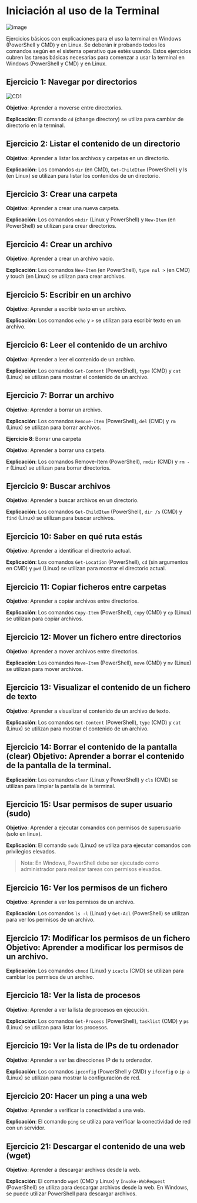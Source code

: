 # Iniciación al uso de la Terminal
![image](https://github.com/AI-School-F5-P3/Iniciacion_a_la_Terminal/assets/18529354/d1e86a01-1560-4c31-898f-65f2616ae601)

Ejercicios básicos con explicaciones para el uso la terminal en Windows (PowerShell y CMD) y en Linux. Se deberán ir probando todos los comandos según en el sistema operativo que estés usando. Estos ejercicios cubren las tareas básicas necesarias para comenzar a usar la terminal en Windows (PowerShell y CMD) y en Linux. 

## Ejercicio 1: Navegar por directorios 
![CD1](https://github.com/AI-School-F5-P3/Iniciacion_a_la_Terminal/assets/18529354/674901b2-9a0d-4a28-84ff-dfb3bee9f2fe)

**Objetivo**: Aprender a moverse entre directorios. 

**Explicación**: El comando `cd` (change directory) se utiliza para cambiar de directorio en la terminal. 

## Ejercicio 2: Listar el contenido de un directorio 

**Objetivo**: Aprender a listar los archivos y carpetas en un directorio. 

**Explicación:** Los comandos `dir` (en CMD), `Get-ChildItem` (PowerShell) y ls (en Linux) se utilizan para listar los contenidos de un directorio.

## Ejercicio 3: Crear una carpeta 

**Objetivo**: Aprender a crear una nueva carpeta. 

**Explicación**: Los comandos `mkdir` (Linux y PowerShell) y `New-Item` (en PowerShell) se utilizan para crear directorios. 

## Ejercicio 4: Crear un archivo 

**Objetivo**: Aprender a crear un archivo vacío. 

**Explicación**: Los comandos `New-Item` (en PowerShell), `type nul >` (en CMD) y touch (en Linux) se utilizan para crear archivos. 

## Ejercicio 5: Escribir en un archivo 

**Objetivo**: Aprender a escribir texto en un archivo. 

**Explicación**: Los comandos `echo` y `>` se utilizan para escribir texto en un archivo. 

## Ejercicio 6: Leer el contenido de un archivo 

**Objetivo**: Aprender a leer el contenido de un archivo. 

**Explicación**: Los comandos `Get-Content` (PowerShell), `type` (CMD) y `cat` (Linux) se utilizan para mostrar el contenido de un archivo. 

## Ejercicio 7: Borrar un archivo 

**Objetivo**: Aprender a borrar un archivo. 

**Explicación**: Los comandos `Remove-Item` (PowerShell), `del` (CMD) y `rm` (Linux) se utilizan para borrar archivos. 

**Ejercicio 8**: Borrar una carpeta 

**Objetivo**: Aprender a borrar una carpeta. 

**Explicación**: Los comandos Remove-Item (PowerShell), `rmdir` (CMD) y `rm -r` (Linux) se utilizan para borrar directorios. 

## Ejercicio 9: Buscar archivos 

**Objetivo**: Aprender a buscar archivos en un directorio.

**Explicación**: Los comandos `Get-ChildItem` (PowerShell), `dir /s` (CMD) y `find` (Linux) se utilizan para buscar archivos. 

## Ejercicio 10: Saber en qué ruta estás 

**Objetivo**: Aprender a identificar el directorio actual. 

**Explicación**: Los comandos `Get-Location` (PowerShell), `cd` (sin argumentos en CMD) y `pwd` (Linux) se utilizan para mostrar el directorio actual. 

## Ejercicio 11: Copiar ficheros entre carpetas 

**Objetivo**: Aprender a copiar archivos entre directorios. 

**Explicación**: Los comandos `Copy-Item` (PowerShell), `copy` (CMD) y `cp` (Linux) se utilizan para copiar archivos. 

## Ejercicio 12: Mover un fichero entre directorios 

**Objetivo**: Aprender a mover archivos entre directorios. 

**Explicación**: Los comandos `Move-Item` (PowerShell), `move` (CMD) y `mv` (Linux) se utilizan para mover archivos. 

## Ejercicio 13: Visualizar el contenido de un fichero de texto 

**Objetivo**: Aprender a visualizar el contenido de un archivo de texto. 

**Explicación**: Los comandos `Get-Content` (PowerShell), `type` (CMD) y `cat` (Linux) se utilizan para mostrar el contenido de un archivo. 

## Ejercicio 14: Borrar el contenido de la pantalla (clear) Objetivo: Aprender a borrar el contenido de la pantalla de la terminal. 

**Explicación**: Los comandos `clear` (Linux y PowerShell) y `cls` (CMD) se utilizan para limpiar la pantalla de la terminal. 

## Ejercicio 15: Usar permisos de super usuario (sudo) 

**Objetivo**: Aprender a ejecutar comandos con permisos de superusuario (solo en linux). 

**Explicación**: El comando `sudo` (Linux) se utiliza para ejecutar comandos con privilegios elevados.

> Nota: En Windows, PowerShell debe ser ejecutado como administrador para realizar tareas con permisos elevados. 

## Ejercicio 16: Ver los permisos de un fichero 

**Objetivo**: Aprender a ver los permisos de un archivo. 

**Explicación**: Los comandos `ls -l` (Linux) y `Get-Acl` (PowerShell) se utilizan para ver los permisos de un archivo. 

## Ejercicio 17: Modificar los permisos de un fichero Objetivo: Aprender a modificar los permisos de un archivo. 

**Explicación**: Los comandos `chmod` (Linux) y `icacls` (CMD) se utilizan para cambiar los permisos de un archivo. 

## Ejercicio 18: Ver la lista de procesos 

**Objetivo**: Aprender a ver la lista de procesos en ejecución. 

**Explicación**: Los comandos `Get-Process` (PowerShell), `tasklist` (CMD) y `ps` (Linux) se utilizan para listar los procesos. 

## Ejercicio 19: Ver la lista de IPs de tu ordenador 

**Objetivo**: Aprender a ver las direcciones IP de tu ordenador. 

**Explicación**: Los comandos `ipconfig` (PowerShell y CMD) y `ifconfig` o `ip a` (Linux) se utilizan para mostrar la configuración de red. 

## Ejercicio 20: Hacer un ping a una web 

**Objetivo**: Aprender a verificar la conectividad a una web. 

**Explicación**: El comando `ping` se utiliza para verificar la conectividad de red con un servidor. 

## Ejercicio 21: Descargar el contenido de una web (wget) 

**Objetivo**: Aprender a descargar archivos desde la web.

**Explicación**: El comando `wget` (CMD y Linux) y `Invoke-WebRequest` (PowerShell) se utiliza para descargar archivos desde la web. En Windows, se puede utilizar PowerShell para descargar archivos.

